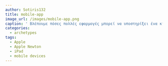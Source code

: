 ```yaml
---
author: Sotiris132
title: mobile-app
image_url: /images/mobile-app.png
caption: ' Βλέπουμε πόσες πολλές εφαρμογές μπορεί να υποστηρίξει ένα κινητό '
categories:
  - archetypes
tags:
  - Apple
  - Apple Newton
  - iPad
  - mobile devices
---
```


